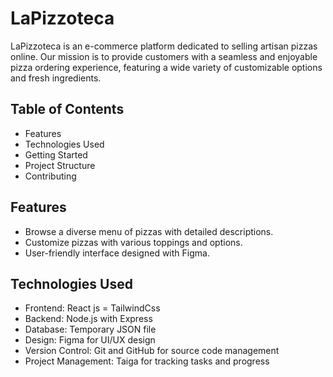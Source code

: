 # LaPizzoteca
LaPizzoteca is an e-commerce platform dedicated to selling artisan pizzas online. Our mission is to provide customers with a seamless and enjoyable pizza ordering experience, featuring a wide variety of customizable options and fresh ingredients.

## Table of Contents
- Features
- Technologies Used
- Getting Started
- Project Structure
- Contributing

## Features
- Browse a diverse menu of pizzas with detailed descriptions.
- Customize pizzas with various toppings and options.
- User-friendly interface designed with Figma.

## Technologies Used
- Frontend: React js = TailwindCss
- Backend: Node.js with Express
- Database: Temporary JSON file
- Design: Figma for UI/UX design
- Version Control: Git and GitHub for source code management
- Project Management: Taiga for tracking tasks and progress
